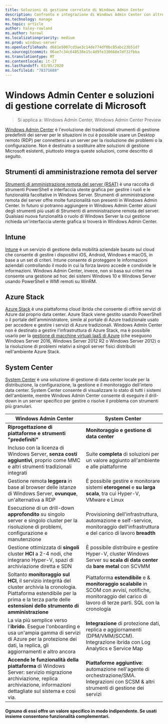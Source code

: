 ```yaml
---
title: Soluzioni di gestione correlate di Windows Admin Center
description: Confronto e integrazione di Windows Admin Center con altre soluzioni/prodotti Microsoft di gestione e monitoraggio (Project Honolulu)
ms.technology: manage
ms.topic: article
author: haley-rowland
ms.author: harowl
ms.localizationpriority: medium
ms.prod: windows-server
ms.openlocfilehash: d681e5007cd3ae3c14de774df0bc85abc23b51d7
ms.sourcegitcommit: 06ae7c34c648538e15c4d9fe330668e7df32fbba
ms.translationtype: MT
ms.contentlocale: it-IT
ms.lasthandoff: 03/05/2020
ms.locfileid: "78371688"
---
```

# <a name="windows-admin-center-and-related-management-solutions-from-microsoft"></a>Windows Admin Center e soluzioni di gestione correlate di Microsoft

>Si applica a: Windows Admin Center, Windows Admin Center Preview

[Windows Admin Center](windows-admin-center.md) è l'evoluzione dei tradizionali strumenti di gestione predefiniti dei server per le situazioni in cui è possibile usare un Desktop remoto (RDP) per connettersi a un server per la risoluzione dei problemi o la configurazione. Non è destinato a sostituire altre soluzioni di gestione Microsoft esistenti, piuttosto integra queste soluzioni, come descritto di seguito.

## <a name="remote-server-administration-tools-rsat"></a>Strumenti di amministrazione remota del server

[Strumenti di amministrazione remota del server (RSAT)](https://docs.microsoft.com/windows-server/remote/remote-server-administration-tools) è una raccolta di strumenti PowerShell e interfaccia utente grafica per gestire i ruoli e le funzionalità facoltative in Windows Server. Strumenti di amministrazione remota del server offre molte funzionalità non presenti in Windows Admin Center. In futuro si potranno aggiungere in Windows Admin Center alcuni degli strumenti più usati di Strumenti di amministrazione remota del server. Qualsiasi nuova funzionalità o ruolo di Windows Server la cui gestione richieda un'interfaccia utente grafica si troverà in Windows Admin Center.

## <a name="intune"></a>Intune

[Intune](https://www.microsoft.com/cloud-platform/microsoft-intune) è un servizio di gestione della mobilità aziendale basato sul cloud che consente di gestire i dispositivi iOS, Android, Windows e macOS, in base a un set di criteri. Intune consente di proteggere le informazioni aziendali controllando il modo in cui la forza lavoro accede e condivide le informazioni. Windows Admin Center, invece, non si basa sui criteri ma consente una gestione ad hoc dei sistemi Windows 10 e Windows Server usando PowerShell e WMI remoti su WinRM.

## <a name="azure-stack"></a>Azure Stack

[Azure Stack](https://azure.microsoft.com/overview/azure-stack/) è una piattaforma cloud ibrida che consente di offrire servizi di Azure dal proprio data center. Azure Stack viene gestito usando PowerShell o il portale dell'amministratore, simile al portale di Azure tradizionale usato per accedere e gestire i servizi di Azure tradizionali. Windows Admin Center non è destinato a gestire l'infrastruttura di Azure Stack, ma è possibile usarlo per la [gestione di macchine virtuali IaaS di Azure](../azure/manage-azure-vms.md) (che eseguono Windows Server 2016, Windows Server 2012 R2 o Windows Server 2012) o la risoluzione di problemi relativi a singoli server fisici distribuiti nell'ambiente Azure Stack.

## <a name="system-center"></a>System Center

[System Center](https://www.microsoft.com/cloud-platform/system-center) è una soluzione di gestione di data center locale per la distribuzione, la configurazione, la gestione e il monitoraggio dell'intero data center. System Center consente di visualizzare lo stato di tutti i sistemi dell'ambiente, mentre Windows Admin Center consente di eseguire il drill-down in un server specifico per gestire o risolve il problema con strumenti più granulari.

| Windows Admin Center                 | System Center                      |
|--------------------------------------|------------------------------------|
| **Riprogettazione di piattaforme e strumenti "predefiniti"** | **Monitoraggio e gestione di data center** |
| Incluso con la licenza di Windows Server, **senza costi aggiuntivi**, proprio come MMC e altri strumenti tradizionali integrati | Suite **completa** di soluzioni per un valore aggiunto all'ambiente e alle piattaforme |
| Gestione remota **leggera** in base al browser delle istanze di Windows Server, **ovunque**, un'alternativa a RDP | È possibile gestire e monitorare sistemi **eterogenei** e **su larga scala**, tra cui Hyper-V, VMware e Linux |
|Esecuzione di un drill-down **approfondito** su singolo server e singolo cluster per la risoluzione di problemi, configurazione e manutenzione|Provisioning dell'infrastruttura, automazione e self-service, monitoraggio dell'infrastruttura e del carico di lavoro **breadth**|
|Gestione ottimizzata di **singoli** cluster **HCI** a 2-4 nodi, che integrano Hyper-V, spazi di archiviazione diretta e SDN|È possibile distribuire e gestire Hyper-V, cluster Windows Server su **scala di data center** da **bare metal** con SCVMM|
|Soltanto **monitoraggio sul HCI**, il servizio integrità del cluster archivia la cronologia. Piattaforma estendibile per la prima e la terza parte delle **estensioni dello strumento di amministrazione**|Piattaforma **estendibile** e  & **monitoraggio scalabile** in SCOM con avvisi, notifiche, monitoraggio del carico di lavoro di terze parti. SQL con la cronologia|
|La via più semplice verso l'**ibrido**. Esegue l'onboarding e usa un'ampia gamma di servizi di Azure per la protezione dei dati, la replica, gli aggiornamenti e altro ancora|**Integrazione** di protezione dati, replica e aggiornamenti (DPM/VMM/SCCM). Integrazione ibrida con Log Analytics e Service Map|
|**Accende le funzionalità della piattaforma** di Windows Server: servizio migrazione archiviazione, replica archiviazione, informazioni dettagliate sul sistema e così via.|**Piattaforme aggiuntive**: automazione nell'agente di orchestrazione/SMA. Integrazioni con SCSM & altri strumenti di gestione dei servizi|

#### <a name="each-delivers-targeted-value-independently-better-together-with-complementary-capabilities"></a>Ognuno di essi offre un valore specifico in modo indipendente. Se **usati insieme** consentono funzionalità complementari.
